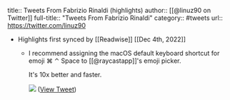 title:: Tweets From Fabrizio Rinaldi (highlights)
author:: [[@linuz90 on Twitter]]
full-title:: "Tweets From Fabrizio Rinaldi"
category:: #tweets
url:: https://twitter.com/linuz90

- Highlights first synced by [[Readwise]] [[Dec 4th, 2022]]
	- I recommend assigning the macOS default keyboard shortcut for emoji ⌘ ⌃ Space to [[@raycastapp]]'s emoji picker.
	  
	  It's 10x better and faster. 
	  
	  ![](https://pbs.twimg.com/media/FiFS2qUUcAEEHxo.jpg) ([View Tweet](https://twitter.com/linuz90/status/1594646848240635905))
